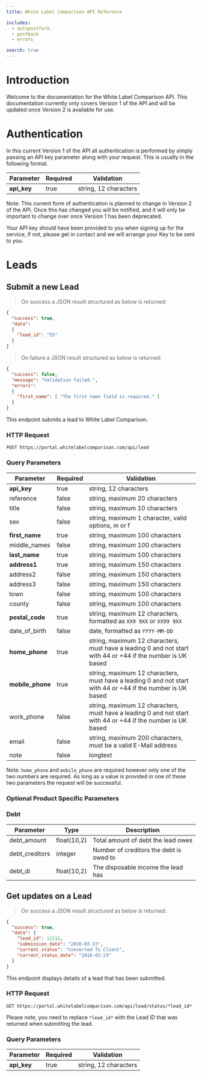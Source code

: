 ```yaml
---
title: White Label Comparison API Reference

includes:
  - autopostform
  - postback
  - errors

search: true
---
```


# Introduction

Welcome to the documentation for the White Label Comparison API. This documentation currently only covers Version 1 of the API and will be updated once Version 2 is available for use.

# Authentication

In this current Version 1 of the API all authentication is performed by simply passing an API key parameter along with your request. This is usually in the following format.

Parameter | Required | Validation
--------- | -------- | ----------
**api_key** | true | string, 12 characters

<aside class="notice">Note: This current form of authentication is planned to change in Version 2 of the API. Once this has changed you will be notified, and it will only be important to change over once Version 1 has been deprecated.</aside>

Your API key should have been provided to you when signing up for the service, if not, please get in contact and we will arrange your Key to be sent to you.

# Leads

## Submit a new Lead

> On success a JSON result structured as below is returned:

```json
{ 
  "success": true, 
  "data": 
  { 
    "lead_id": "55"
  } 
}
```

> On failure a JSON result structured as below is returned:

```json
{ 
  "success": false, 
  "message": "Validation failed.", 
  "errors": 
  { 
    "first_name": [ "The first name field is required." ] 
  } 
}
```

This endpoint submits a lead to White Label Comparison.

### HTTP Request

`POST https://portal.whitelabelcomparison.com/api/lead`

### Query Parameters

Parameter | Required | Validation
--------- | -------- | ----------
**api_key** | true | string, 12 characters
reference | false | string, maximum 20 characters
title | false | string, maximum 10 characters
sex | false | string, maximum 1 character, valid options, m or f
**first_name** | true | string, maximum 100 characters
middle_names | false | string, maximum 100 characters
**last_name** | true | string, maximum 100 characters
**address1** | true | string, maximum 150 characters
address2 | false | string, maximum 150 characters
address3 | false | string, maximum 150 characters
town | false | string, maximum 100 characters
county | false | string, maximum 100 characters
**postal_code** | true | string, maximum 12 characters, formatted as <code>XX9 9XX</code> or <code>XX99 9XX</code>
date_of_birth | false | date, formatted as <code>YYYY-MM-DD</code>
**home_phone** | true | string, maximum 12 characters, must have a leading 0 and not start with 44 or +44 if the number is UK based
**mobile_phone** | true | string, maximum 12 characters, must have a leading 0 and not start with 44 or +44 if the number is UK based
work_phone | false | string, maximum 12 characters, must have a leading 0 and not start with 44 or +44 if the number is UK based
email | false | string, maximum 200 characters, must be a valid E-Mail address
note | false | longtext

<aside class="notice">Note: <code>home_phone</code> and <code>mobile_phone</code> are required however only one of the two numbers are required. As long as a value is provided in one of these two parameters the request will be successful.</aside>

### Optional Product Specific Parameters

### Debt

Parameter | Type | Description
--------- | ---- | -----------
debt_amount | float(10,2) | Total amount of debt the lead owes
debt_creditors | integer | Number of creditors the debt is owed to
debt_di | float(10,2) | The disposable income the lead has

## Get updates on a Lead

> On success a JSON result structured as below is returned:

```json
{
  "success": true,
  "data": {
    "lead_id": 11111,
    "submission_date": "2016-03-23",
    "current_status": "Converted To Client",
    "current_status_date": "2016-03-23"
  }
}
```

This endpoint displays details of a lead that has been submitted.

### HTTP Request

`GET https://portal.whitelabelcomparison.com/api/lead/status/*lead_id*`

<aside class="warning">Please note, you need to replace <code>*lead_id*</code> with the Lead ID that was returned when submitting the lead.</aside>

### Query Parameters

Parameter | Required | Validation
--------- | -------- | ----------
**api_key** | true | string, 12 characters